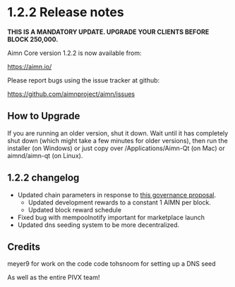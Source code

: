 1.2.2 Release notes
====================

**THIS IS A MANDATORY UPDATE. UPGRADE YOUR CLIENTS BEFORE BLOCK 250,000.**

Aimn Core version 1.2.2 is now available from:

  https://aimn.io/

Please report bugs using the issue tracker at github:

  https://github.com/aimnproject/aimn/issues


How to Upgrade
--------------

If you are running an older version, shut it down. Wait until it has completely
shut down (which might take a few minutes for older versions), then run the
installer (on Windows) or just copy over /Applications/Aimn-Qt (on Mac) or
aimnd/aimn-qt (on Linux).


1.2.2 changelog
----------------

- Updated chain parameters in response to [this governance proposal](https://forum.aimn.io/t/block-reward-extension/81).
  - Updated development rewards to a constant 1 AIMN per block.
  - Updated block reward schedule
- Fixed bug with mempoolnotify important for marketplace launch
- Updated dns seeding system to be more decentralized.


Credits
--------

meyer9 for work on the code code
tohsnoom for setting up a DNS seed

As well as the entire PIVX team!